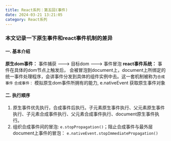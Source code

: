```yaml
---
title: React系列：第五回(事件)
date: 2024-03-21 13:21:05
category: React系列
---
```


### 本文记录一下原生事件和react事件机制的差异

#### 一. 基本介绍
**原生dom事件：** 事件捕获 ---> 目标dom ---> 事件冒泡
**react事件系统：** 事件在具体的dom节点上触发后， 会被冒泡到document上，document上所绑定的统一事件处理程序，会讲事件分发到具体的组件实例中去。这一套机制被称为`合成事件`
`合成事件：` 模拟原生dom事件所拥有的能力, e.nativeEvent 获取原生事件对象

#### 二. 执行顺序

1. 原生事件优先执行，合成事件后执行。子元素原生事件执行、父元素原生事件执行、子元素合成事件执行、父元素合成事件执行、document原生事件执行。
2. 组织合成事件间的冒泡: `e.stopPropagation()`；阻止合成事件与最外层document上事件的冒泡： `e.nativeEvent.stopImmediatePropagation()`
